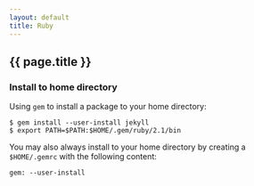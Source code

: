 ```yaml
---
layout: default
title: Ruby
---
```


## {{ page.title }}

### Install to home directory

Using `gem` to install a package to your home directory:

    $ gem install --user-install jekyll
    $ export PATH=$PATH:$HOME/.gem/ruby/2.1/bin

You may also always install to your home directory by creating a
`$HOME/.gemrc` with the following content:

    gem: --user-install
